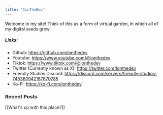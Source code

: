 ```yaml
---
title: "IonTheDev"
---
```


Welcome to my site! Think of this as a form of virtual garden, in which all of my digital seeds grow.


##### Links:
- Github: https://github.com/ionthedev
- Youtube: https://www.youtube.com/@ionthedev
- Tiktok: https://www.tiktok.com/@ionthedev
- Twitter (Currently known as X): https://twitter.com/ionthedev
- Friendly Studios Discord: https://discord.com/servers/friendly-studios-745380942167670785
- Ko-Fi: https://ko-fi.com/ionthedev

### Recent Posts
[[What's up with this place?]]
